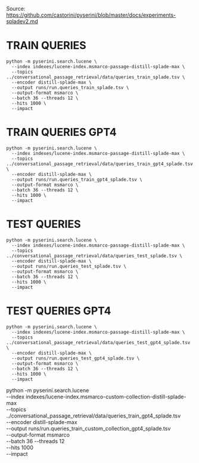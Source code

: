Source: https://github.com/castorini/pyserini/blob/master/docs/experiments-spladev2.md

# TRAIN QUERIES
```
python -m pyserini.search.lucene \
  --index indexes/lucene-index.msmarco-passage-distill-splade-max \
  --topics ../conversational_passage_retrieval/data/queries_train_splade.tsv \
  --encoder distill-splade-max \
  --output runs/run.queries_train_splade.tsv \
  --output-format msmarco \
  --batch 36 --threads 12 \
  --hits 1000 \
  --impact
```

# TRAIN QUERIES GPT4
```
python -m pyserini.search.lucene \
  --index indexes/lucene-index.msmarco-passage-distill-splade-max \
  --topics ../conversational_passage_retrieval/data/queries_train_gpt4_splade.tsv \
  --encoder distill-splade-max \
  --output runs/run.queries_train_gpt4_splade.tsv \
  --output-format msmarco \
  --batch 36 --threads 12 \
  --hits 1000 \
  --impact
```

# TEST QUERIES
```
python -m pyserini.search.lucene \
  --index indexes/lucene-index.msmarco-passage-distill-splade-max \
  --topics ../conversational_passage_retrieval/data/queries_test_splade.tsv \
  --encoder distill-splade-max \
  --output runs/run.queries_test_splade.tsv \
  --output-format msmarco \
  --batch 36 --threads 12 \
  --hits 1000 \
  --impact
```

# TEST QUERIES GPT4
```
python -m pyserini.search.lucene \
  --index indexes/lucene-index.msmarco-passage-distill-splade-max \
  --topics ../conversational_passage_retrieval/data/queries_test_gpt4_splade.tsv \
  --encoder distill-splade-max \
  --output runs/run.queries_test_gpt4_splade.tsv \
  --output-format msmarco \
  --batch 36 --threads 12 \
  --hits 1000 \
  --impact
```






python -m pyserini.search.lucene \
  --index indexes/lucene-index.msmarco-custom-collection-distill-splade-max \
  --topics ../conversational_passage_retrieval/data/queries_train_gpt4_splade.tsv \
  --encoder distill-splade-max \
  --output runs/run.queries_train_custom_collection_gpt4_splade.tsv \
  --output-format msmarco \
  --batch 36 --threads 12 \
  --hits 1000 \
  --impact